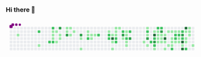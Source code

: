 ### Hi there 👋

<svg viewBox="-16 -32 880 192" width="880" height="192" xmlns="http://www.w3.org/2000/svg"><desc>Generated with https://github.com/Platane/snk</desc><style>@keyframes c0{.99%{fill:var(--c1)}1.01%,to{fill:var(--ce)}}@keyframes c1{61.07%{fill:var(--c2)}61.09%,to{fill:var(--ce)}}@keyframes c2{2.78%{fill:var(--c1)}2.8%,to{fill:var(--ce)}}@keyframes c3{59.07%{fill:var(--c2)}59.09%,to{fill:var(--ce)}}@keyframes c4{60.07%{fill:var(--c2)}60.09%,to{fill:var(--ce)}}@keyframes c5{5.18%{fill:var(--c1)}5.2%,to{fill:var(--ce)}}@keyframes c6{5.38%{fill:var(--c1)}5.4%,to{fill:var(--ce)}}@keyframes c7{5.58%{fill:var(--c1)}5.6%,to{fill:var(--ce)}}@keyframes c8{58.87%{fill:var(--c2)}58.89%,to{fill:var(--ce)}}@keyframes c9{4.98%{fill:var(--c1)}5%,to{fill:var(--ce)}}@keyframes ca{3.98%{fill:var(--c1)}4%,to{fill:var(--ce)}}@keyframes cb{79.63%{fill:var(--c3)}79.65%,to{fill:var(--ce)}}@keyframes cc{4.58%{fill:var(--c1)}4.6%,to{fill:var(--ce)}}@keyframes cd{4.38%{fill:var(--c1)}4.4%,to{fill:var(--ce)}}@keyframes ce{7.77%{fill:var(--c1)}7.79%,to{fill:var(--ce)}}@keyframes cf{7.97%{fill:var(--c1)}7.99%,to{fill:var(--ce)}}@keyframes cg{78.83%{fill:var(--c3)}78.85%,to{fill:var(--ce)}}@keyframes ch{7.57%{fill:var(--c1)}7.59%,to{fill:var(--ce)}}@keyframes ci{6.78%{fill:var(--c1)}6.8%,to{fill:var(--ce)}}@keyframes cj{7.18%{fill:var(--c1)}7.2%,to{fill:var(--ce)}}@keyframes ck{78.03%{fill:var(--c3)}78.05%,to{fill:var(--ce)}}@keyframes cl{11.17%{fill:var(--c1)}11.19%,to{fill:var(--ce)}}@keyframes cm{11.77%{fill:var(--c1)}11.79%,to{fill:var(--ce)}}@keyframes cn{9.17%{fill:var(--c1)}9.19%,to{fill:var(--ce)}}@keyframes co{9.37%{fill:var(--c1)}9.39%,to{fill:var(--ce)}}@keyframes cp{56.68%{fill:var(--c2)}56.7%,to{fill:var(--ce)}}@keyframes cq{9.57%{fill:var(--c1)}9.59%,to{fill:var(--ce)}}@keyframes cr{10.17%{fill:var(--c1)}10.19%,to{fill:var(--ce)}}@keyframes cs{9.77%{fill:var(--c1)}9.79%,to{fill:var(--ce)}}@keyframes ct{55.88%{fill:var(--c2)}55.9%,to{fill:var(--ce)}}@keyframes cu{15.16%{fill:var(--c1)}15.18%,to{fill:var(--ce)}}@keyframes cv{55.28%{fill:var(--c2)}55.3%,to{fill:var(--ce)}}@keyframes cw{55.08%{fill:var(--c2)}55.1%,to{fill:var(--ce)}}@keyframes cx{37.51%{fill:var(--c1)}37.53%,to{fill:var(--ce)}}@keyframes cy{83.22%{fill:var(--c4)}83.24%,to{fill:var(--ce)}}@keyframes cz{13.96%{fill:var(--c1)}13.98%,to{fill:var(--ce)}}@keyframes c10{13.56%{fill:var(--c1)}13.58%,to{fill:var(--ce)}}@keyframes c11{15.76%{fill:var(--c1)}15.78%,to{fill:var(--ce)}}@keyframes c12{15.56%{fill:var(--c1)}15.58%,to{fill:var(--ce)}}@keyframes c13{37.32%{fill:var(--c1)}37.34%,to{fill:var(--ce)}}@keyframes c14{54.28%{fill:var(--c2)}54.3%,to{fill:var(--ce)}}@keyframes c15{54.48%{fill:var(--c2)}54.5%,to{fill:var(--ce)}}@keyframes c16{15.96%{fill:var(--c1)}15.98%,to{fill:var(--ce)}}@keyframes c17{53.48%{fill:var(--c2)}53.5%,to{fill:var(--ce)}}@keyframes c18{67.26%{fill:var(--c3)}67.28%,to{fill:var(--ce)}}@keyframes c19{36.72%{fill:var(--c1)}36.74%,to{fill:var(--ce)}}@keyframes c1a{16.56%{fill:var(--c1)}16.58%,to{fill:var(--ce)}}@keyframes c1b{16.76%{fill:var(--c1)}16.78%,to{fill:var(--ce)}}@keyframes c1c{66.46%{fill:var(--c2)}66.48%,to{fill:var(--ce)}}@keyframes c1d{36.32%{fill:var(--c1)}36.34%,to{fill:var(--ce)}}@keyframes c1e{36.12%{fill:var(--c1)}36.14%,to{fill:var(--ce)}}@keyframes c1f{53.08%{fill:var(--c2)}53.1%,to{fill:var(--ce)}}@keyframes c1g{66.66%{fill:var(--c3)}66.68%,to{fill:var(--ce)}}@keyframes c1h{30.53%{fill:var(--c1)}30.55%,to{fill:var(--ce)}}@keyframes c1i{31.53%{fill:var(--c1)}31.55%,to{fill:var(--ce)}}@keyframes c1j{52.09%{fill:var(--c2)}52.11%,to{fill:var(--ce)}}@keyframes c1k{17.95%{fill:var(--c1)}17.97%,to{fill:var(--ce)}}@keyframes c1l{68.85%{fill:var(--c3)}68.87%,to{fill:var(--ce)}}@keyframes c1m{30.13%{fill:var(--c1)}30.15%,to{fill:var(--ce)}}@keyframes c1n{49.29%{fill:var(--c2)}49.31%,to{fill:var(--ce)}}@keyframes c1o{18.55%{fill:var(--c1)}18.57%,to{fill:var(--ce)}}@keyframes c1p{85.82%{fill:var(--c4)}85.84%,to{fill:var(--ce)}}@keyframes c1q{49.69%{fill:var(--c2)}49.71%,to{fill:var(--ce)}}@keyframes c1r{69.45%{fill:var(--c3)}69.47%,to{fill:var(--ce)}}@keyframes c1s{48.89%{fill:var(--c2)}48.91%,to{fill:var(--ce)}}@keyframes c1t{29.53%{fill:var(--c1)}29.55%,to{fill:var(--ce)}}@keyframes c1u{50.49%{fill:var(--c2)}50.51%,to{fill:var(--ce)}}@keyframes c1v{18.75%{fill:var(--c1)}18.77%,to{fill:var(--ce)}}@keyframes c1w{18.95%{fill:var(--c1)}18.97%,to{fill:var(--ce)}}@keyframes c1x{28.73%{fill:var(--c1)}28.75%,to{fill:var(--ce)}}@keyframes c1y{28.93%{fill:var(--c1)}28.95%,to{fill:var(--ce)}}@keyframes c1z{50.69%{fill:var(--c2)}50.71%,to{fill:var(--ce)}}@keyframes c20{70.45%{fill:var(--c3)}70.47%,to{fill:var(--ce)}}@keyframes c21{19.15%{fill:var(--c1)}19.17%,to{fill:var(--ce)}}@keyframes c22{28.53%{fill:var(--c1)}28.55%,to{fill:var(--ce)}}@keyframes c23{28.33%{fill:var(--c1)}28.35%,to{fill:var(--ce)}}@keyframes c24{19.35%{fill:var(--c1)}19.37%,to{fill:var(--ce)}}@keyframes c25{86.62%{fill:var(--c4)}86.64%,to{fill:var(--ce)}}@keyframes c26{28.13%{fill:var(--c1)}28.15%,to{fill:var(--ce)}}@keyframes c27{33.72%{fill:var(--c1)}33.74%,to{fill:var(--ce)}}@keyframes c28{21.35%{fill:var(--c1)}21.37%,to{fill:var(--ce)}}@keyframes c29{27.73%{fill:var(--c1)}27.75%,to{fill:var(--ce)}}@keyframes c2a{19.95%{fill:var(--c1)}19.97%,to{fill:var(--ce)}}@keyframes c2b{21.95%{fill:var(--c1)}21.97%,to{fill:var(--ce)}}@keyframes c2c{22.15%{fill:var(--c1)}22.17%,to{fill:var(--ce)}}@keyframes c2d{27.53%{fill:var(--c1)}27.55%,to{fill:var(--ce)}}@keyframes c2e{45.3%{fill:var(--c2)}45.32%,to{fill:var(--ce)}}@keyframes c2f{20.15%{fill:var(--c1)}20.17%,to{fill:var(--ce)}}@keyframes c2g{44.3%{fill:var(--c2)}44.32%,to{fill:var(--ce)}}@keyframes c2h{44.5%{fill:var(--c2)}44.52%,to{fill:var(--ce)}}@keyframes c2i{22.35%{fill:var(--c1)}22.37%,to{fill:var(--ce)}}@keyframes c2j{20.35%{fill:var(--c1)}20.37%,to{fill:var(--ce)}}@keyframes c2k{44.1%{fill:var(--c2)}44.12%,to{fill:var(--ce)}}@keyframes c2l{42.7%{fill:var(--c1)}42.72%,to{fill:var(--ce)}}@keyframes c2m{22.54%{fill:var(--c1)}22.56%,to{fill:var(--ce)}}@keyframes c2n{43.7%{fill:var(--c2)}43.72%,to{fill:var(--ce)}}@keyframes c2o{71.85%{fill:var(--c3)}71.87%,to{fill:var(--ce)}}@keyframes c2p{42.9%{fill:var(--c2)}42.92%,to{fill:var(--ce)}}@keyframes c2q{87.81%{fill:var(--c4)}87.83%,to{fill:var(--ce)}}@keyframes c2r{22.94%{fill:var(--c1)}22.96%,to{fill:var(--ce)}}@keyframes c2s{88.21%{fill:var(--c4)}88.23%,to{fill:var(--ce)}}@keyframes c2t{89.61%{fill:var(--c4)}89.63%,to{fill:var(--ce)}}@keyframes c2u{25.14%{fill:var(--c1)}25.16%,to{fill:var(--ce)}}@keyframes c2v{23.54%{fill:var(--c1)}23.56%,to{fill:var(--ce)}}@keyframes c2w{23.34%{fill:var(--c1)}23.36%,to{fill:var(--ce)}}@keyframes c2x{46.5%{fill:var(--c2)}46.52%,to{fill:var(--ce)}}@keyframes c2y{24.34%{fill:var(--c1)}24.36%,to{fill:var(--ce)}}@keyframes c2z{24.14%{fill:var(--c1)}24.16%,to{fill:var(--ce)}}@keyframes c30{23.94%{fill:var(--c1)}23.96%,to{fill:var(--ce)}}@keyframes c31{26.34%{fill:var(--c1)}26.36%,to{fill:var(--ce)}}@keyframes u0{.99%{transform:scale(0,1)}1.01%,2.78%{transform:scale(.01,1)}2.8%,3.98%{transform:scale(.03,1)}4%,4.38%{transform:scale(.04,1)}4.4%,4.58%{transform:scale(.06,1)}4.6%,4.98%{transform:scale(.07,1)}5%,5.18%{transform:scale(.09,1)}5.2%,5.38%{transform:scale(.1,1)}5.4%,5.58%{transform:scale(.12,1)}5.6%,6.78%{transform:scale(.13,1)}6.8%,7.18%{transform:scale(.14,1)}7.2%,7.57%{transform:scale(.16,1)}7.59%,7.77%{transform:scale(.17,1)}7.79%,7.97%{transform:scale(.19,1)}7.99%,9.17%{transform:scale(.2,1)}9.19%,9.37%{transform:scale(.22,1)}9.39%,9.57%{transform:scale(.23,1)}9.59%,9.77%{transform:scale(.25,1)}10.17%,9.79%{transform:scale(.26,1)}10.19%,11.17%{transform:scale(.28,1)}11.19%,11.77%{transform:scale(.29,1)}11.79%,13.56%{transform:scale(.3,1)}13.58%,13.96%{transform:scale(.32,1)}13.98%,15.16%{transform:scale(.33,1)}15.18%,15.56%{transform:scale(.35,1)}15.58%,15.76%{transform:scale(.36,1)}15.78%,15.96%{transform:scale(.38,1)}15.98%,16.56%{transform:scale(.39,1)}16.58%,16.76%{transform:scale(.41,1)}16.78%,17.95%{transform:scale(.42,1)}17.97%,18.55%{transform:scale(.43,1)}18.57%,18.75%{transform:scale(.45,1)}18.77%,18.95%{transform:scale(.46,1)}18.97%,19.15%{transform:scale(.48,1)}19.17%,19.35%{transform:scale(.49,1)}19.37%,19.95%{transform:scale(.51,1)}19.97%,20.15%{transform:scale(.52,1)}20.17%,20.35%{transform:scale(.54,1)}20.37%,21.35%{transform:scale(.55,1)}21.37%,21.95%{transform:scale(.57,1)}21.97%,22.15%{transform:scale(.58,1)}22.17%,22.35%{transform:scale(.59,1)}22.37%,22.54%{transform:scale(.61,1)}22.56%,22.94%{transform:scale(.62,1)}22.96%,23.34%{transform:scale(.64,1)}23.36%,23.54%{transform:scale(.65,1)}23.56%,23.94%{transform:scale(.67,1)}23.96%,24.14%{transform:scale(.68,1)}24.16%,24.34%{transform:scale(.7,1)}24.36%,25.14%{transform:scale(.71,1)}25.16%,26.34%{transform:scale(.72,1)}26.36%,27.53%{transform:scale(.74,1)}27.55%,27.73%{transform:scale(.75,1)}27.75%,28.13%{transform:scale(.77,1)}28.15%,28.33%{transform:scale(.78,1)}28.35%,28.53%{transform:scale(.8,1)}28.55%,28.73%{transform:scale(.81,1)}28.75%,28.93%{transform:scale(.83,1)}28.95%,29.53%{transform:scale(.84,1)}29.55%,30.13%{transform:scale(.86,1)}30.15%,30.53%{transform:scale(.87,1)}30.55%,31.53%{transform:scale(.88,1)}31.55%,33.72%{transform:scale(.9,1)}33.74%,36.12%{transform:scale(.91,1)}36.14%,36.32%{transform:scale(.93,1)}36.34%,36.72%{transform:scale(.94,1)}36.74%,37.32%{transform:scale(.96,1)}37.34%,37.51%{transform:scale(.97,1)}37.53%,42.7%{transform:scale(.99,1)}42.72%,to{transform:scale(1,1)}}@keyframes u1{42.9%{transform:scale(0,1)}42.92%,43.7%{transform:scale(.04,1)}43.72%,44.1%{transform:scale(.08,1)}44.12%,44.3%{transform:scale(.12,1)}44.32%,44.5%{transform:scale(.15,1)}44.52%,45.3%{transform:scale(.19,1)}45.32%,46.5%{transform:scale(.23,1)}46.52%,48.89%{transform:scale(.27,1)}48.91%,49.29%{transform:scale(.31,1)}49.31%,49.69%{transform:scale(.35,1)}49.71%,50.49%{transform:scale(.38,1)}50.51%,50.69%{transform:scale(.42,1)}50.71%,52.09%{transform:scale(.46,1)}52.11%,53.08%{transform:scale(.5,1)}53.1%,53.48%{transform:scale(.54,1)}53.5%,54.28%{transform:scale(.58,1)}54.3%,54.48%{transform:scale(.62,1)}54.5%,55.08%{transform:scale(.65,1)}55.1%,55.28%{transform:scale(.69,1)}55.3%,55.88%{transform:scale(.73,1)}55.9%,56.68%{transform:scale(.77,1)}56.7%,58.87%{transform:scale(.81,1)}58.89%,59.07%{transform:scale(.85,1)}59.09%,60.07%{transform:scale(.88,1)}60.09%,61.07%{transform:scale(.92,1)}61.09%,66.46%{transform:scale(.96,1)}66.48%,to{transform:scale(1,1)}}@keyframes u2{66.66%{transform:scale(0,1)}66.68%,67.26%{transform:scale(.11,1)}67.28%,68.85%{transform:scale(.22,1)}68.87%,69.45%{transform:scale(.33,1)}69.47%,70.45%{transform:scale(.44,1)}70.47%,71.85%{transform:scale(.56,1)}71.87%,78.03%{transform:scale(.67,1)}78.05%,78.83%{transform:scale(.78,1)}78.85%,79.63%{transform:scale(.89,1)}79.65%,to{transform:scale(1,1)}}@keyframes u3{83.22%{transform:scale(0,1)}83.24%,85.82%{transform:scale(.17,1)}85.84%,86.62%{transform:scale(.33,1)}86.64%,87.81%{transform:scale(.5,1)}87.83%,88.21%{transform:scale(.67,1)}88.23%,89.61%{transform:scale(.83,1)}89.63%,to{transform:scale(1,1)}}@keyframes s0{0%,99.8%{transform:translate(0,-16px)}.2%{transform:translate(0,0)}.6%{transform:translate(32px,0)}1%{transform:translate(32px,32px)}2.2%{transform:translate(128px,32px)}2.79%{transform:translate(128px,80px)}3.79%{transform:translate(208px,80px)}3.99%{transform:translate(208px,64px)}4.19%{transform:translate(224px,64px)}4.79%,79.84%{transform:translate(224px,16px)}5.19%{transform:translate(192px,16px)}5.59%,58.68%,59.48%{transform:translate(192px,48px)}6.59%{transform:translate(272px,48px)}6.79%{transform:translate(272px,32px)}6.99%{transform:translate(288px,32px)}7.39%{transform:translate(288px,0)}7.78%,79.24%{transform:translate(256px,0)}7.98%{transform:translate(256px,16px)}9.18%{transform:translate(352px,16px)}56.49%,9.38%{transform:translate(352px,32px)}9.78%{transform:translate(384px,32px)}9.98%{transform:translate(384px,48px)}10.18%{transform:translate(368px,48px)}10.38%{transform:translate(368px,32px)}10.78%{transform:translate(336px,32px)}10.98%{transform:translate(336px,48px)}11.18%{transform:translate(320px,48px)}11.78%{transform:translate(320px,96px)}13.57%{transform:translate(464px,96px)}13.97%{transform:translate(464px,64px)}14.37%{transform:translate(432px,64px)}14.97%{transform:translate(432px,16px)}15.57%,53.89%{transform:translate(480px,16px)}15.77%{transform:translate(480px,0)}16.37%{transform:translate(528px,0)}16.77%{transform:translate(528px,32px)}18.16%{transform:translate(640px,32px)}18.36%,40.32%{transform:translate(640px,16px)}18.76%,32.34%,40.72%{transform:translate(672px,16px)}18.96%,32.53%{transform:translate(672px,32px)}19.76%{transform:translate(736px,32px)}19.96%,21.56%{transform:translate(736px,16px)}20.36%,43.91%,72.26%{transform:translate(768px,16px)}20.56%{transform:translate(768px,0)}21.16%{transform:translate(720px,0)}21.36%{transform:translate(720px,16px)}22.16%{transform:translate(736px,64px)}22.55%,42.51%{transform:translate(768px,64px)}22.75%,45.91%{transform:translate(768px,80px)}23.15%,46.31%{transform:translate(800px,80px)}23.75%,25.35%{transform:translate(800px,32px)}23.95%{transform:translate(816px,32px)}24.35%{transform:translate(816px,0)}24.55%{transform:translate(832px,0)}24.75%{transform:translate(832px,16px)}25.15%,43.51%{transform:translate(800px,16px)}25.75%{transform:translate(832px,32px)}26.35%{transform:translate(832px,80px)}27.74%{transform:translate(720px,80px)}27.94%{transform:translate(720px,64px)}28.34%,33.13%,69.86%{transform:translate(688px,64px)}28.54%{transform:translate(688px,48px)}28.74%,49.9%{transform:translate(672px,48px)}29.34%{transform:translate(672px,96px)}29.74%,34.53%{transform:translate(640px,96px)}29.94%,34.73%,49.1%{transform:translate(640px,80px)}30.14%{transform:translate(624px,80px)}30.34%{transform:translate(624px,64px)}30.54%{transform:translate(608px,64px)}31.34%{transform:translate(608px,0)}31.94%{transform:translate(656px,0)}32.14%{transform:translate(656px,16px)}32.73%{transform:translate(688px,32px)}33.33%{transform:translate(704px,64px)}33.73%{transform:translate(704px,96px)}36.13%{transform:translate(528px,80px)}36.33%{transform:translate(528px,64px)}36.53%{transform:translate(512px,64px)}36.73%,67.47%{transform:translate(512px,48px)}36.93%{transform:translate(496px,48px)}37.13%{transform:translate(496px,32px)}37.52%{transform:translate(464px,32px)}37.72%,82.83%{transform:translate(464px,16px)}38.12%{transform:translate(496px,16px)}38.32%{transform:translate(496px,0)}40.12%{transform:translate(640px,0)}41.32%{transform:translate(672px,64px)}42.71%{transform:translate(768px,48px)}43.11%{transform:translate(800px,48px)}44.11%,72.06%{transform:translate(768px,32px)}44.31%{transform:translate(752px,32px)}44.51%{transform:translate(752px,48px)}44.71%{transform:translate(736px,48px)}45.31%{transform:translate(736px,96px)}45.71%{transform:translate(768px,96px)}46.51%,88.42%{transform:translate(800px,96px)}46.71%{transform:translate(816px,96px)}46.91%{transform:translate(816px,80px)}49.5%{transform:translate(640px,48px)}50.5%{transform:translate(672px,0)}50.7%{transform:translate(688px,0)}50.9%{transform:translate(688px,-16px)}51.7%{transform:translate(624px,-16px)}52.1%{transform:translate(624px,16px)}54.49%{transform:translate(480px,64px)}54.89%{transform:translate(448px,64px)}55.29%{transform:translate(448px,32px)}56.69%{transform:translate(352px,48px)}58.88%{transform:translate(192px,64px)}59.08%{transform:translate(176px,64px)}59.28%{transform:translate(176px,48px)}60.08%{transform:translate(192px,0)}60.88%{transform:translate(128px,0)}61.08%{transform:translate(128px,16px)}66.07%{transform:translate(528px,16px)}66.47%{transform:translate(528px,48px)}66.67%{transform:translate(544px,48px)}66.87%{transform:translate(544px,32px)}67.27%{transform:translate(512px,32px)}69.26%,85.63%{transform:translate(656px,48px)}69.46%{transform:translate(656px,64px)}70.46%{transform:translate(688px,16px)}71.66%{transform:translate(784px,16px)}71.86%{transform:translate(784px,32px)}77.84%{transform:translate(320px,16px)}78.04%{transform:translate(320px,32px)}78.84%{transform:translate(256px,32px)}79.64%{transform:translate(224px,0)}83.23%{transform:translate(464px,48px)}85.83%{transform:translate(656px,32px)}86.43%{transform:translate(704px,32px)}86.63%{transform:translate(704px,48px)}87.62%{transform:translate(784px,48px)}88.22%{transform:translate(784px,96px)}89.62%{transform:translate(800px,0)}98.4%{transform:translate(96px,0)}98.6%{transform:translate(96px,-16px)}}@keyframes s1{0%,99.8%{transform:translate(16px,-16px)}.2%{transform:translate(0,-16px)}.4%{transform:translate(0,0)}.8%{transform:translate(32px,0)}1.2%{transform:translate(32px,32px)}2.4%{transform:translate(128px,32px)}2.99%{transform:translate(128px,80px)}3.99%{transform:translate(208px,80px)}4.19%{transform:translate(208px,64px)}4.39%{transform:translate(224px,64px)}4.99%,80.04%{transform:translate(224px,16px)}5.39%{transform:translate(192px,16px)}5.79%,58.88%,59.68%{transform:translate(192px,48px)}6.79%{transform:translate(272px,48px)}6.99%{transform:translate(272px,32px)}7.19%{transform:translate(288px,32px)}7.58%{transform:translate(288px,0)}7.98%,79.44%{transform:translate(256px,0)}8.18%{transform:translate(256px,16px)}9.38%{transform:translate(352px,16px)}56.69%,9.58%{transform:translate(352px,32px)}9.98%{transform:translate(384px,32px)}10.18%{transform:translate(384px,48px)}10.38%{transform:translate(368px,48px)}10.58%{transform:translate(368px,32px)}10.98%{transform:translate(336px,32px)}11.18%{transform:translate(336px,48px)}11.38%{transform:translate(320px,48px)}11.98%{transform:translate(320px,96px)}13.77%{transform:translate(464px,96px)}14.17%{transform:translate(464px,64px)}14.57%{transform:translate(432px,64px)}15.17%{transform:translate(432px,16px)}15.77%,54.09%{transform:translate(480px,16px)}15.97%{transform:translate(480px,0)}16.57%{transform:translate(528px,0)}16.97%{transform:translate(528px,32px)}18.36%{transform:translate(640px,32px)}18.56%,40.52%{transform:translate(640px,16px)}18.96%,32.53%,40.92%{transform:translate(672px,16px)}19.16%,32.73%{transform:translate(672px,32px)}19.96%{transform:translate(736px,32px)}20.16%,21.76%{transform:translate(736px,16px)}20.56%,44.11%,72.46%{transform:translate(768px,16px)}20.76%{transform:translate(768px,0)}21.36%{transform:translate(720px,0)}21.56%{transform:translate(720px,16px)}22.36%{transform:translate(736px,64px)}22.75%,42.71%{transform:translate(768px,64px)}22.95%,46.11%{transform:translate(768px,80px)}23.35%,46.51%{transform:translate(800px,80px)}23.95%,25.55%{transform:translate(800px,32px)}24.15%{transform:translate(816px,32px)}24.55%{transform:translate(816px,0)}24.75%{transform:translate(832px,0)}24.95%{transform:translate(832px,16px)}25.35%,43.71%{transform:translate(800px,16px)}25.95%{transform:translate(832px,32px)}26.55%{transform:translate(832px,80px)}27.94%{transform:translate(720px,80px)}28.14%{transform:translate(720px,64px)}28.54%,33.33%,70.06%{transform:translate(688px,64px)}28.74%{transform:translate(688px,48px)}28.94%,50.1%{transform:translate(672px,48px)}29.54%{transform:translate(672px,96px)}29.94%,34.73%{transform:translate(640px,96px)}30.14%,34.93%,49.3%{transform:translate(640px,80px)}30.34%{transform:translate(624px,80px)}30.54%{transform:translate(624px,64px)}30.74%{transform:translate(608px,64px)}31.54%{transform:translate(608px,0)}32.14%{transform:translate(656px,0)}32.34%{transform:translate(656px,16px)}32.93%{transform:translate(688px,32px)}33.53%{transform:translate(704px,64px)}33.93%{transform:translate(704px,96px)}36.33%{transform:translate(528px,80px)}36.53%{transform:translate(528px,64px)}36.73%{transform:translate(512px,64px)}36.93%,67.66%{transform:translate(512px,48px)}37.13%{transform:translate(496px,48px)}37.33%{transform:translate(496px,32px)}37.72%{transform:translate(464px,32px)}37.92%,83.03%{transform:translate(464px,16px)}38.32%{transform:translate(496px,16px)}38.52%{transform:translate(496px,0)}40.32%{transform:translate(640px,0)}41.52%{transform:translate(672px,64px)}42.91%{transform:translate(768px,48px)}43.31%{transform:translate(800px,48px)}44.31%,72.26%{transform:translate(768px,32px)}44.51%{transform:translate(752px,32px)}44.71%{transform:translate(752px,48px)}44.91%{transform:translate(736px,48px)}45.51%{transform:translate(736px,96px)}45.91%{transform:translate(768px,96px)}46.71%,88.62%{transform:translate(800px,96px)}46.91%{transform:translate(816px,96px)}47.11%{transform:translate(816px,80px)}49.7%{transform:translate(640px,48px)}50.7%{transform:translate(672px,0)}50.9%{transform:translate(688px,0)}51.1%{transform:translate(688px,-16px)}51.9%{transform:translate(624px,-16px)}52.3%{transform:translate(624px,16px)}54.69%{transform:translate(480px,64px)}55.09%{transform:translate(448px,64px)}55.49%{transform:translate(448px,32px)}56.89%{transform:translate(352px,48px)}59.08%{transform:translate(192px,64px)}59.28%{transform:translate(176px,64px)}59.48%{transform:translate(176px,48px)}60.28%{transform:translate(192px,0)}61.08%{transform:translate(128px,0)}61.28%{transform:translate(128px,16px)}66.27%{transform:translate(528px,16px)}66.67%{transform:translate(528px,48px)}66.87%{transform:translate(544px,48px)}67.07%{transform:translate(544px,32px)}67.47%{transform:translate(512px,32px)}69.46%,85.83%{transform:translate(656px,48px)}69.66%{transform:translate(656px,64px)}70.66%{transform:translate(688px,16px)}71.86%{transform:translate(784px,16px)}72.06%{transform:translate(784px,32px)}78.04%{transform:translate(320px,16px)}78.24%{transform:translate(320px,32px)}79.04%{transform:translate(256px,32px)}79.84%{transform:translate(224px,0)}83.43%{transform:translate(464px,48px)}86.03%{transform:translate(656px,32px)}86.63%{transform:translate(704px,32px)}86.83%{transform:translate(704px,48px)}87.82%{transform:translate(784px,48px)}88.42%{transform:translate(784px,96px)}89.82%{transform:translate(800px,0)}98.6%{transform:translate(96px,0)}98.8%{transform:translate(96px,-16px)}}@keyframes s2{0%,99.8%{transform:translate(32px,-16px)}.4%{transform:translate(0,-16px)}.6%{transform:translate(0,0)}1%{transform:translate(32px,0)}1.4%{transform:translate(32px,32px)}2.59%{transform:translate(128px,32px)}3.19%{transform:translate(128px,80px)}4.19%{transform:translate(208px,80px)}4.39%{transform:translate(208px,64px)}4.59%{transform:translate(224px,64px)}5.19%,80.24%{transform:translate(224px,16px)}5.59%{transform:translate(192px,16px)}5.99%,59.08%,59.88%{transform:translate(192px,48px)}6.99%{transform:translate(272px,48px)}7.19%{transform:translate(272px,32px)}7.39%{transform:translate(288px,32px)}7.78%{transform:translate(288px,0)}79.64%,8.18%{transform:translate(256px,0)}8.38%{transform:translate(256px,16px)}9.58%{transform:translate(352px,16px)}56.89%,9.78%{transform:translate(352px,32px)}10.18%{transform:translate(384px,32px)}10.38%{transform:translate(384px,48px)}10.58%{transform:translate(368px,48px)}10.78%{transform:translate(368px,32px)}11.18%{transform:translate(336px,32px)}11.38%{transform:translate(336px,48px)}11.58%{transform:translate(320px,48px)}12.18%{transform:translate(320px,96px)}13.97%{transform:translate(464px,96px)}14.37%{transform:translate(464px,64px)}14.77%{transform:translate(432px,64px)}15.37%{transform:translate(432px,16px)}15.97%,54.29%{transform:translate(480px,16px)}16.17%{transform:translate(480px,0)}16.77%{transform:translate(528px,0)}17.17%{transform:translate(528px,32px)}18.56%{transform:translate(640px,32px)}18.76%,40.72%{transform:translate(640px,16px)}19.16%,32.73%,41.12%{transform:translate(672px,16px)}19.36%,32.93%{transform:translate(672px,32px)}20.16%{transform:translate(736px,32px)}20.36%,21.96%{transform:translate(736px,16px)}20.76%,44.31%,72.65%{transform:translate(768px,16px)}20.96%{transform:translate(768px,0)}21.56%{transform:translate(720px,0)}21.76%{transform:translate(720px,16px)}22.55%{transform:translate(736px,64px)}22.95%,42.91%{transform:translate(768px,64px)}23.15%,46.31%{transform:translate(768px,80px)}23.55%,46.71%{transform:translate(800px,80px)}24.15%,25.75%{transform:translate(800px,32px)}24.35%{transform:translate(816px,32px)}24.75%{transform:translate(816px,0)}24.95%{transform:translate(832px,0)}25.15%{transform:translate(832px,16px)}25.55%,43.91%{transform:translate(800px,16px)}26.15%{transform:translate(832px,32px)}26.75%{transform:translate(832px,80px)}28.14%{transform:translate(720px,80px)}28.34%{transform:translate(720px,64px)}28.74%,33.53%,70.26%{transform:translate(688px,64px)}28.94%{transform:translate(688px,48px)}29.14%,50.3%{transform:translate(672px,48px)}29.74%{transform:translate(672px,96px)}30.14%,34.93%{transform:translate(640px,96px)}30.34%,35.13%,49.5%{transform:translate(640px,80px)}30.54%{transform:translate(624px,80px)}30.74%{transform:translate(624px,64px)}30.94%{transform:translate(608px,64px)}31.74%{transform:translate(608px,0)}32.34%{transform:translate(656px,0)}32.53%{transform:translate(656px,16px)}33.13%{transform:translate(688px,32px)}33.73%{transform:translate(704px,64px)}34.13%{transform:translate(704px,96px)}36.53%{transform:translate(528px,80px)}36.73%{transform:translate(528px,64px)}36.93%{transform:translate(512px,64px)}37.13%,67.86%{transform:translate(512px,48px)}37.33%{transform:translate(496px,48px)}37.52%{transform:translate(496px,32px)}37.92%{transform:translate(464px,32px)}38.12%,83.23%{transform:translate(464px,16px)}38.52%{transform:translate(496px,16px)}38.72%{transform:translate(496px,0)}40.52%{transform:translate(640px,0)}41.72%{transform:translate(672px,64px)}43.11%{transform:translate(768px,48px)}43.51%{transform:translate(800px,48px)}44.51%,72.46%{transform:translate(768px,32px)}44.71%{transform:translate(752px,32px)}44.91%{transform:translate(752px,48px)}45.11%{transform:translate(736px,48px)}45.71%{transform:translate(736px,96px)}46.11%{transform:translate(768px,96px)}46.91%,88.82%{transform:translate(800px,96px)}47.11%{transform:translate(816px,96px)}47.31%{transform:translate(816px,80px)}49.9%{transform:translate(640px,48px)}50.9%{transform:translate(672px,0)}51.1%{transform:translate(688px,0)}51.3%{transform:translate(688px,-16px)}52.1%{transform:translate(624px,-16px)}52.5%{transform:translate(624px,16px)}54.89%{transform:translate(480px,64px)}55.29%{transform:translate(448px,64px)}55.69%{transform:translate(448px,32px)}57.09%{transform:translate(352px,48px)}59.28%{transform:translate(192px,64px)}59.48%{transform:translate(176px,64px)}59.68%{transform:translate(176px,48px)}60.48%{transform:translate(192px,0)}61.28%{transform:translate(128px,0)}61.48%{transform:translate(128px,16px)}66.47%{transform:translate(528px,16px)}66.87%{transform:translate(528px,48px)}67.07%{transform:translate(544px,48px)}67.27%{transform:translate(544px,32px)}67.66%{transform:translate(512px,32px)}69.66%,86.03%{transform:translate(656px,48px)}69.86%{transform:translate(656px,64px)}70.86%{transform:translate(688px,16px)}72.06%{transform:translate(784px,16px)}72.26%{transform:translate(784px,32px)}78.24%{transform:translate(320px,16px)}78.44%{transform:translate(320px,32px)}79.24%{transform:translate(256px,32px)}80.04%{transform:translate(224px,0)}83.63%{transform:translate(464px,48px)}86.23%{transform:translate(656px,32px)}86.83%{transform:translate(704px,32px)}87.03%{transform:translate(704px,48px)}88.02%{transform:translate(784px,48px)}88.62%{transform:translate(784px,96px)}90.02%{transform:translate(800px,0)}98.8%{transform:translate(96px,0)}99%{transform:translate(96px,-16px)}}@keyframes s3{0%,99.8%{transform:translate(48px,-16px)}.6%{transform:translate(0,-16px)}.8%{transform:translate(0,0)}1.2%{transform:translate(32px,0)}1.6%{transform:translate(32px,32px)}2.79%{transform:translate(128px,32px)}3.39%{transform:translate(128px,80px)}4.39%{transform:translate(208px,80px)}4.59%{transform:translate(208px,64px)}4.79%{transform:translate(224px,64px)}5.39%,80.44%{transform:translate(224px,16px)}5.79%{transform:translate(192px,16px)}59.28%,6.19%,60.08%{transform:translate(192px,48px)}7.19%{transform:translate(272px,48px)}7.39%{transform:translate(272px,32px)}7.58%{transform:translate(288px,32px)}7.98%{transform:translate(288px,0)}79.84%,8.38%{transform:translate(256px,0)}8.58%{transform:translate(256px,16px)}9.78%{transform:translate(352px,16px)}57.09%,9.98%{transform:translate(352px,32px)}10.38%{transform:translate(384px,32px)}10.58%{transform:translate(384px,48px)}10.78%{transform:translate(368px,48px)}10.98%{transform:translate(368px,32px)}11.38%{transform:translate(336px,32px)}11.58%{transform:translate(336px,48px)}11.78%{transform:translate(320px,48px)}12.38%{transform:translate(320px,96px)}14.17%{transform:translate(464px,96px)}14.57%{transform:translate(464px,64px)}14.97%{transform:translate(432px,64px)}15.57%{transform:translate(432px,16px)}16.17%,54.49%{transform:translate(480px,16px)}16.37%{transform:translate(480px,0)}16.97%{transform:translate(528px,0)}17.37%{transform:translate(528px,32px)}18.76%{transform:translate(640px,32px)}18.96%,40.92%{transform:translate(640px,16px)}19.36%,32.93%,41.32%{transform:translate(672px,16px)}19.56%,33.13%{transform:translate(672px,32px)}20.36%{transform:translate(736px,32px)}20.56%,22.16%{transform:translate(736px,16px)}20.96%,44.51%,72.85%{transform:translate(768px,16px)}21.16%{transform:translate(768px,0)}21.76%{transform:translate(720px,0)}21.96%{transform:translate(720px,16px)}22.75%{transform:translate(736px,64px)}23.15%,43.11%{transform:translate(768px,64px)}23.35%,46.51%{transform:translate(768px,80px)}23.75%,46.91%{transform:translate(800px,80px)}24.35%,25.95%{transform:translate(800px,32px)}24.55%{transform:translate(816px,32px)}24.95%{transform:translate(816px,0)}25.15%{transform:translate(832px,0)}25.35%{transform:translate(832px,16px)}25.75%,44.11%{transform:translate(800px,16px)}26.35%{transform:translate(832px,32px)}26.95%{transform:translate(832px,80px)}28.34%{transform:translate(720px,80px)}28.54%{transform:translate(720px,64px)}28.94%,33.73%,70.46%{transform:translate(688px,64px)}29.14%{transform:translate(688px,48px)}29.34%,50.5%{transform:translate(672px,48px)}29.94%{transform:translate(672px,96px)}30.34%,35.13%{transform:translate(640px,96px)}30.54%,35.33%,49.7%{transform:translate(640px,80px)}30.74%{transform:translate(624px,80px)}30.94%{transform:translate(624px,64px)}31.14%{transform:translate(608px,64px)}31.94%{transform:translate(608px,0)}32.53%{transform:translate(656px,0)}32.73%{transform:translate(656px,16px)}33.33%{transform:translate(688px,32px)}33.93%{transform:translate(704px,64px)}34.33%{transform:translate(704px,96px)}36.73%{transform:translate(528px,80px)}36.93%{transform:translate(528px,64px)}37.13%{transform:translate(512px,64px)}37.33%,68.06%{transform:translate(512px,48px)}37.52%{transform:translate(496px,48px)}37.72%{transform:translate(496px,32px)}38.12%{transform:translate(464px,32px)}38.32%,83.43%{transform:translate(464px,16px)}38.72%{transform:translate(496px,16px)}38.92%{transform:translate(496px,0)}40.72%{transform:translate(640px,0)}41.92%{transform:translate(672px,64px)}43.31%{transform:translate(768px,48px)}43.71%{transform:translate(800px,48px)}44.71%,72.65%{transform:translate(768px,32px)}44.91%{transform:translate(752px,32px)}45.11%{transform:translate(752px,48px)}45.31%{transform:translate(736px,48px)}45.91%{transform:translate(736px,96px)}46.31%{transform:translate(768px,96px)}47.11%,89.02%{transform:translate(800px,96px)}47.31%{transform:translate(816px,96px)}47.5%{transform:translate(816px,80px)}50.1%{transform:translate(640px,48px)}51.1%{transform:translate(672px,0)}51.3%{transform:translate(688px,0)}51.5%{transform:translate(688px,-16px)}52.3%{transform:translate(624px,-16px)}52.69%{transform:translate(624px,16px)}55.09%{transform:translate(480px,64px)}55.49%{transform:translate(448px,64px)}55.89%{transform:translate(448px,32px)}57.29%{transform:translate(352px,48px)}59.48%{transform:translate(192px,64px)}59.68%{transform:translate(176px,64px)}59.88%{transform:translate(176px,48px)}60.68%{transform:translate(192px,0)}61.48%{transform:translate(128px,0)}61.68%{transform:translate(128px,16px)}66.67%{transform:translate(528px,16px)}67.07%{transform:translate(528px,48px)}67.27%{transform:translate(544px,48px)}67.47%{transform:translate(544px,32px)}67.86%{transform:translate(512px,32px)}69.86%,86.23%{transform:translate(656px,48px)}70.06%{transform:translate(656px,64px)}71.06%{transform:translate(688px,16px)}72.26%{transform:translate(784px,16px)}72.46%{transform:translate(784px,32px)}78.44%{transform:translate(320px,16px)}78.64%{transform:translate(320px,32px)}79.44%{transform:translate(256px,32px)}80.24%{transform:translate(224px,0)}83.83%{transform:translate(464px,48px)}86.43%{transform:translate(656px,32px)}87.03%{transform:translate(704px,32px)}87.23%{transform:translate(704px,48px)}88.22%{transform:translate(784px,48px)}88.82%{transform:translate(784px,96px)}90.22%{transform:translate(800px,0)}99%{transform:translate(96px,0)}99.2%{transform:translate(96px,-16px)}}:root{--cb:#1b1f230a;--cs:purple;--ce:#ebedf0;--c0:#ebedf0;--c1:#9be9a8;--c2:#40c463;--c3:#30a14e;--c4:#216e39}@media (prefers-color-scheme:dark){:root{--cb:#1b1f230a;--cs:purple;--ce:#161b22;--c1:#01311f;--c2:#034525;--c3:#0f6d31;--c4:#00c647}}.c{shape-rendering:geometricPrecision;fill:var(--ce);stroke-width:1px;stroke:var(--cb);animation:none 50100ms linear infinite}.c.c0{fill:var(--c1);animation-name:c0}.c.c1{fill:var(--c2);animation-name:c1}.c.c2{fill:var(--c1);animation-name:c2}.c.c3,.c.c4{fill:var(--c2);animation-name:c3}.c.c4{animation-name:c4}.c.c5,.c.c6,.c.c7{fill:var(--c1);animation-name:c5}.c.c6,.c.c7{animation-name:c6}.c.c7{animation-name:c7}.c.c8{fill:var(--c2);animation-name:c8}.c.c9,.c.ca{fill:var(--c1);animation-name:c9}.c.ca{animation-name:ca}.c.cb{fill:var(--c3);animation-name:cb}.c.cc{fill:var(--c1);animation-name:cc}.c.cd,.c.ce,.c.cf{fill:var(--c1);animation-name:cd}.c.ce,.c.cf{animation-name:ce}.c.cf{animation-name:cf}.c.cg{fill:var(--c3);animation-name:cg}.c.ch,.c.ci,.c.cj{fill:var(--c1);animation-name:ch}.c.ci,.c.cj{animation-name:ci}.c.cj{animation-name:cj}.c.ck{fill:var(--c3);animation-name:ck}.c.cl{fill:var(--c1);animation-name:cl}.c.cm,.c.cn,.c.co{fill:var(--c1);animation-name:cm}.c.cn,.c.co{animation-name:cn}.c.co{animation-name:co}.c.cp{fill:var(--c2);animation-name:cp}.c.cq,.c.cr,.c.cs{fill:var(--c1);animation-name:cq}.c.cr,.c.cs{animation-name:cr}.c.cs{animation-name:cs}.c.ct{fill:var(--c2);animation-name:ct}.c.cu{fill:var(--c1);animation-name:cu}.c.cv,.c.cw{fill:var(--c2);animation-name:cv}.c.cw{animation-name:cw}.c.cx{fill:var(--c1);animation-name:cx}.c.cy{fill:var(--c4);animation-name:cy}.c.c10,.c.cz{fill:var(--c1);animation-name:cz}.c.c10{animation-name:c10}.c.c11,.c.c12,.c.c13{fill:var(--c1);animation-name:c11}.c.c12,.c.c13{animation-name:c12}.c.c13{animation-name:c13}.c.c14,.c.c15{fill:var(--c2);animation-name:c14}.c.c15{animation-name:c15}.c.c16{fill:var(--c1);animation-name:c16}.c.c17{fill:var(--c2);animation-name:c17}.c.c18{fill:var(--c3);animation-name:c18}.c.c19,.c.c1a,.c.c1b{fill:var(--c1);animation-name:c19}.c.c1a,.c.c1b{animation-name:c1a}.c.c1b{animation-name:c1b}.c.c1c{fill:var(--c2);animation-name:c1c}.c.c1d,.c.c1e{fill:var(--c1);animation-name:c1d}.c.c1e{animation-name:c1e}.c.c1f{fill:var(--c2);animation-name:c1f}.c.c1g{fill:var(--c3);animation-name:c1g}.c.c1h,.c.c1i{fill:var(--c1);animation-name:c1h}.c.c1i{animation-name:c1i}.c.c1j{fill:var(--c2);animation-name:c1j}.c.c1k{fill:var(--c1);animation-name:c1k}.c.c1l{fill:var(--c3);animation-name:c1l}.c.c1m{fill:var(--c1);animation-name:c1m}.c.c1n{fill:var(--c2);animation-name:c1n}.c.c1o{fill:var(--c1);animation-name:c1o}.c.c1p{fill:var(--c4);animation-name:c1p}.c.c1q{fill:var(--c2);animation-name:c1q}.c.c1r{fill:var(--c3);animation-name:c1r}.c.c1s{fill:var(--c2);animation-name:c1s}.c.c1t{fill:var(--c1);animation-name:c1t}.c.c1u{fill:var(--c2);animation-name:c1u}.c.c1v{fill:var(--c1);animation-name:c1v}.c.c1w,.c.c1x,.c.c1y{fill:var(--c1);animation-name:c1w}.c.c1x,.c.c1y{animation-name:c1x}.c.c1y{animation-name:c1y}.c.c1z{fill:var(--c2);animation-name:c1z}.c.c20{fill:var(--c3);animation-name:c20}.c.c21{fill:var(--c1);animation-name:c21}.c.c22,.c.c23,.c.c24{fill:var(--c1);animation-name:c22}.c.c23,.c.c24{animation-name:c23}.c.c24{animation-name:c24}.c.c25{fill:var(--c4);animation-name:c25}.c.c26,.c.c27{fill:var(--c1);animation-name:c26}.c.c27{animation-name:c27}.c.c28,.c.c29,.c.c2a{fill:var(--c1);animation-name:c28}.c.c29,.c.c2a{animation-name:c29}.c.c2a{animation-name:c2a}.c.c2b,.c.c2c,.c.c2d{fill:var(--c1);animation-name:c2b}.c.c2c,.c.c2d{animation-name:c2c}.c.c2d{animation-name:c2d}.c.c2e{fill:var(--c2);animation-name:c2e}.c.c2f{fill:var(--c1);animation-name:c2f}.c.c2g,.c.c2h{fill:var(--c2);animation-name:c2g}.c.c2h{animation-name:c2h}.c.c2i,.c.c2j{fill:var(--c1);animation-name:c2i}.c.c2j{animation-name:c2j}.c.c2k{fill:var(--c2);animation-name:c2k}.c.c2l,.c.c2m{fill:var(--c1);animation-name:c2l}.c.c2m{animation-name:c2m}.c.c2n{fill:var(--c2);animation-name:c2n}.c.c2o{fill:var(--c3);animation-name:c2o}.c.c2p{fill:var(--c2);animation-name:c2p}.c.c2q{fill:var(--c4);animation-name:c2q}.c.c2r{fill:var(--c1);animation-name:c2r}.c.c2s,.c.c2t{fill:var(--c4);animation-name:c2s}.c.c2t{animation-name:c2t}.c.c2u,.c.c2v,.c.c2w{fill:var(--c1);animation-name:c2u}.c.c2v,.c.c2w{animation-name:c2v}.c.c2w{animation-name:c2w}.c.c2x{fill:var(--c2);animation-name:c2x}.c.c2y{fill:var(--c1);animation-name:c2y}.c.c2z,.c.c30,.c.c31{fill:var(--c1);animation-name:c2z}.c.c30,.c.c31{animation-name:c30}.c.c31{animation-name:c31}.s,.u{animation:none linear 50100ms infinite}.u,.u.u0{transform-origin:0 0}.u{transform:scale(0,1)}.u.u0{fill:var(--c1);animation-name:u0}.u.u1{fill:var(--c2);animation-name:u1;transform-origin:531.9px 0}.u.u2{fill:var(--c3);animation-name:u2;transform-origin:732.4px 0}.u.u3{fill:var(--c4);animation-name:u3;transform-origin:801.7px 0}.s{shape-rendering:geometricPrecision;fill:var(--cs)}.s.s0{transform:translate(0,-16px);animation-name:s0}.s.s1{transform:translate(16px,-16px);animation-name:s1}.s.s2{transform:translate(32px,-16px);animation-name:s2}.s.s3{transform:translate(48px,-16px);animation-name:s3}</style><rect class="c" x="2" y="2" rx="2" ry="2" width="12" height="12"/><rect class="c" x="2" y="18" rx="2" ry="2" width="12" height="12"/><rect class="c" x="2" y="34" rx="2" ry="2" width="12" height="12"/><rect class="c" x="2" y="50" rx="2" ry="2" width="12" height="12"/><rect class="c" x="2" y="66" rx="2" ry="2" width="12" height="12"/><rect class="c" x="2" y="82" rx="2" ry="2" width="12" height="12"/><rect class="c" x="2" y="98" rx="2" ry="2" width="12" height="12"/><rect class="c" x="18" y="2" rx="2" ry="2" width="12" height="12"/><rect class="c" x="18" y="18" rx="2" ry="2" width="12" height="12"/><rect class="c" x="18" y="34" rx="2" ry="2" width="12" height="12"/><rect class="c" x="18" y="50" rx="2" ry="2" width="12" height="12"/><rect class="c" x="18" y="66" rx="2" ry="2" width="12" height="12"/><rect class="c" x="18" y="82" rx="2" ry="2" width="12" height="12"/><rect class="c" x="18" y="98" rx="2" ry="2" width="12" height="12"/><rect class="c" x="34" y="2" rx="2" ry="2" width="12" height="12"/><rect class="c" x="34" y="18" rx="2" ry="2" width="12" height="12"/><rect class="c c0" x="34" y="34" rx="2" ry="2" width="12" height="12"/><rect class="c" x="34" y="50" rx="2" ry="2" width="12" height="12"/><rect class="c" x="34" y="66" rx="2" ry="2" width="12" height="12"/><rect class="c" x="34" y="82" rx="2" ry="2" width="12" height="12"/><rect class="c" x="34" y="98" rx="2" ry="2" width="12" height="12"/><rect class="c" x="50" y="2" rx="2" ry="2" width="12" height="12"/><rect class="c" x="50" y="18" rx="2" ry="2" width="12" height="12"/><rect class="c" x="50" y="34" rx="2" ry="2" width="12" height="12"/><rect class="c" x="50" y="50" rx="2" ry="2" width="12" height="12"/><rect class="c" x="50" y="66" rx="2" ry="2" width="12" height="12"/><rect class="c" x="50" y="82" rx="2" ry="2" width="12" height="12"/><rect class="c" x="50" y="98" rx="2" ry="2" width="12" height="12"/><rect class="c" x="66" y="2" rx="2" ry="2" width="12" height="12"/><rect class="c" x="66" y="18" rx="2" ry="2" width="12" height="12"/><rect class="c" x="66" y="34" rx="2" ry="2" width="12" height="12"/><rect class="c" x="66" y="50" rx="2" ry="2" width="12" height="12"/><rect class="c" x="66" y="66" rx="2" ry="2" width="12" height="12"/><rect class="c" x="66" y="82" rx="2" ry="2" width="12" height="12"/><rect class="c" x="66" y="98" rx="2" ry="2" width="12" height="12"/><rect class="c" x="82" y="2" rx="2" ry="2" width="12" height="12"/><rect class="c" x="82" y="18" rx="2" ry="2" width="12" height="12"/><rect class="c" x="82" y="34" rx="2" ry="2" width="12" height="12"/><rect class="c" x="82" y="50" rx="2" ry="2" width="12" height="12"/><rect class="c" x="82" y="66" rx="2" ry="2" width="12" height="12"/><rect class="c" x="82" y="82" rx="2" ry="2" width="12" height="12"/><rect class="c" x="82" y="98" rx="2" ry="2" width="12" height="12"/><rect class="c" x="98" y="2" rx="2" ry="2" width="12" height="12"/><rect class="c" x="98" y="18" rx="2" ry="2" width="12" height="12"/><rect class="c" x="98" y="34" rx="2" ry="2" width="12" height="12"/><rect class="c" x="98" y="50" rx="2" ry="2" width="12" height="12"/><rect class="c" x="98" y="66" rx="2" ry="2" width="12" height="12"/><rect class="c" x="98" y="82" rx="2" ry="2" width="12" height="12"/><rect class="c" x="98" y="98" rx="2" ry="2" width="12" height="12"/><rect class="c" x="114" y="2" rx="2" ry="2" width="12" height="12"/><rect class="c" x="114" y="18" rx="2" ry="2" width="12" height="12"/><rect class="c" x="114" y="34" rx="2" ry="2" width="12" height="12"/><rect class="c" x="114" y="50" rx="2" ry="2" width="12" height="12"/><rect class="c" x="114" y="66" rx="2" ry="2" width="12" height="12"/><rect class="c" x="114" y="82" rx="2" ry="2" width="12" height="12"/><rect class="c" x="114" y="98" rx="2" ry="2" width="12" height="12"/><rect class="c" x="130" y="2" rx="2" ry="2" width="12" height="12"/><rect class="c c1" x="130" y="18" rx="2" ry="2" width="12" height="12"/><rect class="c" x="130" y="34" rx="2" ry="2" width="12" height="12"/><rect class="c" x="130" y="50" rx="2" ry="2" width="12" height="12"/><rect class="c" x="130" y="66" rx="2" ry="2" width="12" height="12"/><rect class="c c2" x="130" y="82" rx="2" ry="2" width="12" height="12"/><rect class="c" x="130" y="98" rx="2" ry="2" width="12" height="12"/><rect class="c" x="146" y="2" rx="2" ry="2" width="12" height="12"/><rect class="c" x="146" y="18" rx="2" ry="2" width="12" height="12"/><rect class="c" x="146" y="34" rx="2" ry="2" width="12" height="12"/><rect class="c" x="146" y="50" rx="2" ry="2" width="12" height="12"/><rect class="c" x="146" y="66" rx="2" ry="2" width="12" height="12"/><rect class="c" x="146" y="82" rx="2" ry="2" width="12" height="12"/><rect class="c" x="146" y="98" rx="2" ry="2" width="12" height="12"/><rect class="c" x="162" y="2" rx="2" ry="2" width="12" height="12"/><rect class="c" x="162" y="18" rx="2" ry="2" width="12" height="12"/><rect class="c" x="162" y="34" rx="2" ry="2" width="12" height="12"/><rect class="c" x="162" y="50" rx="2" ry="2" width="12" height="12"/><rect class="c" x="162" y="66" rx="2" ry="2" width="12" height="12"/><rect class="c" x="162" y="82" rx="2" ry="2" width="12" height="12"/><rect class="c" x="162" y="98" rx="2" ry="2" width="12" height="12"/><rect class="c" x="178" y="2" rx="2" ry="2" width="12" height="12"/><rect class="c" x="178" y="18" rx="2" ry="2" width="12" height="12"/><rect class="c" x="178" y="34" rx="2" ry="2" width="12" height="12"/><rect class="c" x="178" y="50" rx="2" ry="2" width="12" height="12"/><rect class="c c3" x="178" y="66" rx="2" ry="2" width="12" height="12"/><rect class="c" x="178" y="82" rx="2" ry="2" width="12" height="12"/><rect class="c" x="178" y="98" rx="2" ry="2" width="12" height="12"/><rect class="c c4" x="194" y="2" rx="2" ry="2" width="12" height="12"/><rect class="c c5" x="194" y="18" rx="2" ry="2" width="12" height="12"/><rect class="c c6" x="194" y="34" rx="2" ry="2" width="12" height="12"/><rect class="c c7" x="194" y="50" rx="2" ry="2" width="12" height="12"/><rect class="c c8" x="194" y="66" rx="2" ry="2" width="12" height="12"/><rect class="c" x="194" y="82" rx="2" ry="2" width="12" height="12"/><rect class="c" x="194" y="98" rx="2" ry="2" width="12" height="12"/><rect class="c" x="210" y="2" rx="2" ry="2" width="12" height="12"/><rect class="c c9" x="210" y="18" rx="2" ry="2" width="12" height="12"/><rect class="c" x="210" y="34" rx="2" ry="2" width="12" height="12"/><rect class="c" x="210" y="50" rx="2" ry="2" width="12" height="12"/><rect class="c ca" x="210" y="66" rx="2" ry="2" width="12" height="12"/><rect class="c" x="210" y="82" rx="2" ry="2" width="12" height="12"/><rect class="c" x="210" y="98" rx="2" ry="2" width="12" height="12"/><rect class="c cb" x="226" y="2" rx="2" ry="2" width="12" height="12"/><rect class="c" x="226" y="18" rx="2" ry="2" width="12" height="12"/><rect class="c cc" x="226" y="34" rx="2" ry="2" width="12" height="12"/><rect class="c cd" x="226" y="50" rx="2" ry="2" width="12" height="12"/><rect class="c" x="226" y="66" rx="2" ry="2" width="12" height="12"/><rect class="c" x="226" y="82" rx="2" ry="2" width="12" height="12"/><rect class="c" x="226" y="98" rx="2" ry="2" width="12" height="12"/><rect class="c" x="242" y="2" rx="2" ry="2" width="12" height="12"/><rect class="c" x="242" y="18" rx="2" ry="2" width="12" height="12"/><rect class="c" x="242" y="34" rx="2" ry="2" width="12" height="12"/><rect class="c" x="242" y="50" rx="2" ry="2" width="12" height="12"/><rect class="c" x="242" y="66" rx="2" ry="2" width="12" height="12"/><rect class="c" x="242" y="82" rx="2" ry="2" width="12" height="12"/><rect class="c" x="242" y="98" rx="2" ry="2" width="12" height="12"/><rect class="c ce" x="258" y="2" rx="2" ry="2" width="12" height="12"/><rect class="c cf" x="258" y="18" rx="2" ry="2" width="12" height="12"/><rect class="c cg" x="258" y="34" rx="2" ry="2" width="12" height="12"/><rect class="c" x="258" y="50" rx="2" ry="2" width="12" height="12"/><rect class="c" x="258" y="66" rx="2" ry="2" width="12" height="12"/><rect class="c" x="258" y="82" rx="2" ry="2" width="12" height="12"/><rect class="c" x="258" y="98" rx="2" ry="2" width="12" height="12"/><rect class="c ch" x="274" y="2" rx="2" ry="2" width="12" height="12"/><rect class="c" x="274" y="18" rx="2" ry="2" width="12" height="12"/><rect class="c ci" x="274" y="34" rx="2" ry="2" width="12" height="12"/><rect class="c" x="274" y="50" rx="2" ry="2" width="12" height="12"/><rect class="c" x="274" y="66" rx="2" ry="2" width="12" height="12"/><rect class="c" x="274" y="82" rx="2" ry="2" width="12" height="12"/><rect class="c" x="274" y="98" rx="2" ry="2" width="12" height="12"/><rect class="c" x="290" y="2" rx="2" ry="2" width="12" height="12"/><rect class="c cj" x="290" y="18" rx="2" ry="2" width="12" height="12"/><rect class="c" x="290" y="34" rx="2" ry="2" width="12" height="12"/><rect class="c" x="290" y="50" rx="2" ry="2" width="12" height="12"/><rect class="c" x="290" y="66" rx="2" ry="2" width="12" height="12"/><rect class="c" x="290" y="82" rx="2" ry="2" width="12" height="12"/><rect class="c" x="290" y="98" rx="2" ry="2" width="12" height="12"/><rect class="c" x="306" y="2" rx="2" ry="2" width="12" height="12"/><rect class="c" x="306" y="18" rx="2" ry="2" width="12" height="12"/><rect class="c" x="306" y="34" rx="2" ry="2" width="12" height="12"/><rect class="c" x="306" y="50" rx="2" ry="2" width="12" height="12"/><rect class="c" x="306" y="66" rx="2" ry="2" width="12" height="12"/><rect class="c" x="306" y="82" rx="2" ry="2" width="12" height="12"/><rect class="c" x="306" y="98" rx="2" ry="2" width="12" height="12"/><rect class="c" x="322" y="2" rx="2" ry="2" width="12" height="12"/><rect class="c" x="322" y="18" rx="2" ry="2" width="12" height="12"/><rect class="c ck" x="322" y="34" rx="2" ry="2" width="12" height="12"/><rect class="c cl" x="322" y="50" rx="2" ry="2" width="12" height="12"/><rect class="c" x="322" y="66" rx="2" ry="2" width="12" height="12"/><rect class="c" x="322" y="82" rx="2" ry="2" width="12" height="12"/><rect class="c cm" x="322" y="98" rx="2" ry="2" width="12" height="12"/><rect class="c" x="338" y="2" rx="2" ry="2" width="12" height="12"/><rect class="c" x="338" y="18" rx="2" ry="2" width="12" height="12"/><rect class="c" x="338" y="34" rx="2" ry="2" width="12" height="12"/><rect class="c" x="338" y="50" rx="2" ry="2" width="12" height="12"/><rect class="c" x="338" y="66" rx="2" ry="2" width="12" height="12"/><rect class="c" x="338" y="82" rx="2" ry="2" width="12" height="12"/><rect class="c" x="338" y="98" rx="2" ry="2" width="12" height="12"/><rect class="c" x="354" y="2" rx="2" ry="2" width="12" height="12"/><rect class="c cn" x="354" y="18" rx="2" ry="2" width="12" height="12"/><rect class="c co" x="354" y="34" rx="2" ry="2" width="12" height="12"/><rect class="c cp" x="354" y="50" rx="2" ry="2" width="12" height="12"/><rect class="c" x="354" y="66" rx="2" ry="2" width="12" height="12"/><rect class="c" x="354" y="82" rx="2" ry="2" width="12" height="12"/><rect class="c" x="354" y="98" rx="2" ry="2" width="12" height="12"/><rect class="c" x="370" y="2" rx="2" ry="2" width="12" height="12"/><rect class="c" x="370" y="18" rx="2" ry="2" width="12" height="12"/><rect class="c cq" x="370" y="34" rx="2" ry="2" width="12" height="12"/><rect class="c cr" x="370" y="50" rx="2" ry="2" width="12" height="12"/><rect class="c" x="370" y="66" rx="2" ry="2" width="12" height="12"/><rect class="c" x="370" y="82" rx="2" ry="2" width="12" height="12"/><rect class="c" x="370" y="98" rx="2" ry="2" width="12" height="12"/><rect class="c" x="386" y="2" rx="2" ry="2" width="12" height="12"/><rect class="c" x="386" y="18" rx="2" ry="2" width="12" height="12"/><rect class="c cs" x="386" y="34" rx="2" ry="2" width="12" height="12"/><rect class="c" x="386" y="50" rx="2" ry="2" width="12" height="12"/><rect class="c" x="386" y="66" rx="2" ry="2" width="12" height="12"/><rect class="c" x="386" y="82" rx="2" ry="2" width="12" height="12"/><rect class="c" x="386" y="98" rx="2" ry="2" width="12" height="12"/><rect class="c" x="402" y="2" rx="2" ry="2" width="12" height="12"/><rect class="c" x="402" y="18" rx="2" ry="2" width="12" height="12"/><rect class="c ct" x="402" y="34" rx="2" ry="2" width="12" height="12"/><rect class="c" x="402" y="50" rx="2" ry="2" width="12" height="12"/><rect class="c" x="402" y="66" rx="2" ry="2" width="12" height="12"/><rect class="c" x="402" y="82" rx="2" ry="2" width="12" height="12"/><rect class="c" x="402" y="98" rx="2" ry="2" width="12" height="12"/><rect class="c" x="418" y="2" rx="2" ry="2" width="12" height="12"/><rect class="c" x="418" y="18" rx="2" ry="2" width="12" height="12"/><rect class="c" x="418" y="34" rx="2" ry="2" width="12" height="12"/><rect class="c" x="418" y="50" rx="2" ry="2" width="12" height="12"/><rect class="c" x="418" y="66" rx="2" ry="2" width="12" height="12"/><rect class="c" x="418" y="82" rx="2" ry="2" width="12" height="12"/><rect class="c" x="418" y="98" rx="2" ry="2" width="12" height="12"/><rect class="c" x="434" y="2" rx="2" ry="2" width="12" height="12"/><rect class="c" x="434" y="18" rx="2" ry="2" width="12" height="12"/><rect class="c" x="434" y="34" rx="2" ry="2" width="12" height="12"/><rect class="c" x="434" y="50" rx="2" ry="2" width="12" height="12"/><rect class="c" x="434" y="66" rx="2" ry="2" width="12" height="12"/><rect class="c" x="434" y="82" rx="2" ry="2" width="12" height="12"/><rect class="c" x="434" y="98" rx="2" ry="2" width="12" height="12"/><rect class="c" x="450" y="2" rx="2" ry="2" width="12" height="12"/><rect class="c cu" x="450" y="18" rx="2" ry="2" width="12" height="12"/><rect class="c cv" x="450" y="34" rx="2" ry="2" width="12" height="12"/><rect class="c cw" x="450" y="50" rx="2" ry="2" width="12" height="12"/><rect class="c" x="450" y="66" rx="2" ry="2" width="12" height="12"/><rect class="c" x="450" y="82" rx="2" ry="2" width="12" height="12"/><rect class="c" x="450" y="98" rx="2" ry="2" width="12" height="12"/><rect class="c" x="466" y="2" rx="2" ry="2" width="12" height="12"/><rect class="c" x="466" y="18" rx="2" ry="2" width="12" height="12"/><rect class="c cx" x="466" y="34" rx="2" ry="2" width="12" height="12"/><rect class="c cy" x="466" y="50" rx="2" ry="2" width="12" height="12"/><rect class="c cz" x="466" y="66" rx="2" ry="2" width="12" height="12"/><rect class="c" x="466" y="82" rx="2" ry="2" width="12" height="12"/><rect class="c c10" x="466" y="98" rx="2" ry="2" width="12" height="12"/><rect class="c c11" x="482" y="2" rx="2" ry="2" width="12" height="12"/><rect class="c c12" x="482" y="18" rx="2" ry="2" width="12" height="12"/><rect class="c c13" x="482" y="34" rx="2" ry="2" width="12" height="12"/><rect class="c c14" x="482" y="50" rx="2" ry="2" width="12" height="12"/><rect class="c c15" x="482" y="66" rx="2" ry="2" width="12" height="12"/><rect class="c" x="482" y="82" rx="2" ry="2" width="12" height="12"/><rect class="c" x="482" y="98" rx="2" ry="2" width="12" height="12"/><rect class="c c16" x="498" y="2" rx="2" ry="2" width="12" height="12"/><rect class="c" x="498" y="18" rx="2" ry="2" width="12" height="12"/><rect class="c" x="498" y="34" rx="2" ry="2" width="12" height="12"/><rect class="c" x="498" y="50" rx="2" ry="2" width="12" height="12"/><rect class="c" x="498" y="66" rx="2" ry="2" width="12" height="12"/><rect class="c" x="498" y="82" rx="2" ry="2" width="12" height="12"/><rect class="c" x="498" y="98" rx="2" ry="2" width="12" height="12"/><rect class="c" x="514" y="2" rx="2" ry="2" width="12" height="12"/><rect class="c c17" x="514" y="18" rx="2" ry="2" width="12" height="12"/><rect class="c c18" x="514" y="34" rx="2" ry="2" width="12" height="12"/><rect class="c c19" x="514" y="50" rx="2" ry="2" width="12" height="12"/><rect class="c" x="514" y="66" rx="2" ry="2" width="12" height="12"/><rect class="c" x="514" y="82" rx="2" ry="2" width="12" height="12"/><rect class="c" x="514" y="98" rx="2" ry="2" width="12" height="12"/><rect class="c" x="530" y="2" rx="2" ry="2" width="12" height="12"/><rect class="c c1a" x="530" y="18" rx="2" ry="2" width="12" height="12"/><rect class="c c1b" x="530" y="34" rx="2" ry="2" width="12" height="12"/><rect class="c c1c" x="530" y="50" rx="2" ry="2" width="12" height="12"/><rect class="c c1d" x="530" y="66" rx="2" ry="2" width="12" height="12"/><rect class="c c1e" x="530" y="82" rx="2" ry="2" width="12" height="12"/><rect class="c" x="530" y="98" rx="2" ry="2" width="12" height="12"/><rect class="c" x="546" y="2" rx="2" ry="2" width="12" height="12"/><rect class="c c1f" x="546" y="18" rx="2" ry="2" width="12" height="12"/><rect class="c" x="546" y="34" rx="2" ry="2" width="12" height="12"/><rect class="c c1g" x="546" y="50" rx="2" ry="2" width="12" height="12"/><rect class="c" x="546" y="66" rx="2" ry="2" width="12" height="12"/><rect class="c" x="546" y="82" rx="2" ry="2" width="12" height="12"/><rect class="c" x="546" y="98" rx="2" ry="2" width="12" height="12"/><rect class="c" x="562" y="2" rx="2" ry="2" width="12" height="12"/><rect class="c" x="562" y="18" rx="2" ry="2" width="12" height="12"/><rect class="c" x="562" y="34" rx="2" ry="2" width="12" height="12"/><rect class="c" x="562" y="50" rx="2" ry="2" width="12" height="12"/><rect class="c" x="562" y="66" rx="2" ry="2" width="12" height="12"/><rect class="c" x="562" y="82" rx="2" ry="2" width="12" height="12"/><rect class="c" x="562" y="98" rx="2" ry="2" width="12" height="12"/><rect class="c" x="578" y="2" rx="2" ry="2" width="12" height="12"/><rect class="c" x="578" y="18" rx="2" ry="2" width="12" height="12"/><rect class="c" x="578" y="34" rx="2" ry="2" width="12" height="12"/><rect class="c" x="578" y="50" rx="2" ry="2" width="12" height="12"/><rect class="c" x="578" y="66" rx="2" ry="2" width="12" height="12"/><rect class="c" x="578" y="82" rx="2" ry="2" width="12" height="12"/><rect class="c" x="578" y="98" rx="2" ry="2" width="12" height="12"/><rect class="c" x="594" y="2" rx="2" ry="2" width="12" height="12"/><rect class="c" x="594" y="18" rx="2" ry="2" width="12" height="12"/><rect class="c" x="594" y="34" rx="2" ry="2" width="12" height="12"/><rect class="c" x="594" y="50" rx="2" ry="2" width="12" height="12"/><rect class="c" x="594" y="66" rx="2" ry="2" width="12" height="12"/><rect class="c" x="594" y="82" rx="2" ry="2" width="12" height="12"/><rect class="c" x="594" y="98" rx="2" ry="2" width="12" height="12"/><rect class="c" x="610" y="2" rx="2" ry="2" width="12" height="12"/><rect class="c" x="610" y="18" rx="2" ry="2" width="12" height="12"/><rect class="c" x="610" y="34" rx="2" ry="2" width="12" height="12"/><rect class="c" x="610" y="50" rx="2" ry="2" width="12" height="12"/><rect class="c c1h" x="610" y="66" rx="2" ry="2" width="12" height="12"/><rect class="c" x="610" y="82" rx="2" ry="2" width="12" height="12"/><rect class="c" x="610" y="98" rx="2" ry="2" width="12" height="12"/><rect class="c c1i" x="626" y="2" rx="2" ry="2" width="12" height="12"/><rect class="c c1j" x="626" y="18" rx="2" ry="2" width="12" height="12"/><rect class="c c1k" x="626" y="34" rx="2" ry="2" width="12" height="12"/><rect class="c c1l" x="626" y="50" rx="2" ry="2" width="12" height="12"/><rect class="c" x="626" y="66" rx="2" ry="2" width="12" height="12"/><rect class="c c1m" x="626" y="82" rx="2" ry="2" width="12" height="12"/><rect class="c" x="626" y="98" rx="2" ry="2" width="12" height="12"/><rect class="c" x="642" y="2" rx="2" ry="2" width="12" height="12"/><rect class="c" x="642" y="18" rx="2" ry="2" width="12" height="12"/><rect class="c" x="642" y="34" rx="2" ry="2" width="12" height="12"/><rect class="c" x="642" y="50" rx="2" ry="2" width="12" height="12"/><rect class="c c1n" x="642" y="66" rx="2" ry="2" width="12" height="12"/><rect class="c" x="642" y="82" rx="2" ry="2" width="12" height="12"/><rect class="c" x="642" y="98" rx="2" ry="2" width="12" height="12"/><rect class="c" x="658" y="2" rx="2" ry="2" width="12" height="12"/><rect class="c c1o" x="658" y="18" rx="2" ry="2" width="12" height="12"/><rect class="c c1p" x="658" y="34" rx="2" ry="2" width="12" height="12"/><rect class="c c1q" x="658" y="50" rx="2" ry="2" width="12" height="12"/><rect class="c c1r" x="658" y="66" rx="2" ry="2" width="12" height="12"/><rect class="c c1s" x="658" y="82" rx="2" ry="2" width="12" height="12"/><rect class="c c1t" x="658" y="98" rx="2" ry="2" width="12" height="12"/><rect class="c c1u" x="674" y="2" rx="2" ry="2" width="12" height="12"/><rect class="c c1v" x="674" y="18" rx="2" ry="2" width="12" height="12"/><rect class="c c1w" x="674" y="34" rx="2" ry="2" width="12" height="12"/><rect class="c c1x" x="674" y="50" rx="2" ry="2" width="12" height="12"/><rect class="c c1y" x="674" y="66" rx="2" ry="2" width="12" height="12"/><rect class="c" x="674" y="82" rx="2" ry="2" width="12" height="12"/><rect class="c" x="674" y="98" rx="2" ry="2" width="12" height="12"/><rect class="c c1z" x="690" y="2" rx="2" ry="2" width="12" height="12"/><rect class="c c20" x="690" y="18" rx="2" ry="2" width="12" height="12"/><rect class="c c21" x="690" y="34" rx="2" ry="2" width="12" height="12"/><rect class="c c22" x="690" y="50" rx="2" ry="2" width="12" height="12"/><rect class="c c23" x="690" y="66" rx="2" ry="2" width="12" height="12"/><rect class="c" x="690" y="82" rx="2" ry="2" width="12" height="12"/><rect class="c" x="690" y="98" rx="2" ry="2" width="12" height="12"/><rect class="c" x="706" y="2" rx="2" ry="2" width="12" height="12"/><rect class="c" x="706" y="18" rx="2" ry="2" width="12" height="12"/><rect class="c c24" x="706" y="34" rx="2" ry="2" width="12" height="12"/><rect class="c c25" x="706" y="50" rx="2" ry="2" width="12" height="12"/><rect class="c c26" x="706" y="66" rx="2" ry="2" width="12" height="12"/><rect class="c" x="706" y="82" rx="2" ry="2" width="12" height="12"/><rect class="c c27" x="706" y="98" rx="2" ry="2" width="12" height="12"/><rect class="c" x="722" y="2" rx="2" ry="2" width="12" height="12"/><rect class="c c28" x="722" y="18" rx="2" ry="2" width="12" height="12"/><rect class="c" x="722" y="34" rx="2" ry="2" width="12" height="12"/><rect class="c" x="722" y="50" rx="2" ry="2" width="12" height="12"/><rect class="c" x="722" y="66" rx="2" ry="2" width="12" height="12"/><rect class="c c29" x="722" y="82" rx="2" ry="2" width="12" height="12"/><rect class="c" x="722" y="98" rx="2" ry="2" width="12" height="12"/><rect class="c" x="738" y="2" rx="2" ry="2" width="12" height="12"/><rect class="c c2a" x="738" y="18" rx="2" ry="2" width="12" height="12"/><rect class="c" x="738" y="34" rx="2" ry="2" width="12" height="12"/><rect class="c c2b" x="738" y="50" rx="2" ry="2" width="12" height="12"/><rect class="c c2c" x="738" y="66" rx="2" ry="2" width="12" height="12"/><rect class="c c2d" x="738" y="82" rx="2" ry="2" width="12" height="12"/><rect class="c c2e" x="738" y="98" rx="2" ry="2" width="12" height="12"/><rect class="c" x="754" y="2" rx="2" ry="2" width="12" height="12"/><rect class="c c2f" x="754" y="18" rx="2" ry="2" width="12" height="12"/><rect class="c c2g" x="754" y="34" rx="2" ry="2" width="12" height="12"/><rect class="c c2h" x="754" y="50" rx="2" ry="2" width="12" height="12"/><rect class="c c2i" x="754" y="66" rx="2" ry="2" width="12" height="12"/><rect class="c" x="754" y="82" rx="2" ry="2" width="12" height="12"/><rect class="c" x="754" y="98" rx="2" ry="2" width="12" height="12"/><rect class="c" x="770" y="2" rx="2" ry="2" width="12" height="12"/><rect class="c c2j" x="770" y="18" rx="2" ry="2" width="12" height="12"/><rect class="c c2k" x="770" y="34" rx="2" ry="2" width="12" height="12"/><rect class="c c2l" x="770" y="50" rx="2" ry="2" width="12" height="12"/><rect class="c c2m" x="770" y="66" rx="2" ry="2" width="12" height="12"/><rect class="c" x="770" y="82" rx="2" ry="2" width="12" height="12"/><rect class="c" x="770" y="98" rx="2" ry="2" width="12" height="12"/><rect class="c" x="786" y="2" rx="2" ry="2" width="12" height="12"/><rect class="c c2n" x="786" y="18" rx="2" ry="2" width="12" height="12"/><rect class="c c2o" x="786" y="34" rx="2" ry="2" width="12" height="12"/><rect class="c c2p" x="786" y="50" rx="2" ry="2" width="12" height="12"/><rect class="c c2q" x="786" y="66" rx="2" ry="2" width="12" height="12"/><rect class="c c2r" x="786" y="82" rx="2" ry="2" width="12" height="12"/><rect class="c c2s" x="786" y="98" rx="2" ry="2" width="12" height="12"/><rect class="c c2t" x="802" y="2" rx="2" ry="2" width="12" height="12"/><rect class="c c2u" x="802" y="18" rx="2" ry="2" width="12" height="12"/><rect class="c" x="802" y="34" rx="2" ry="2" width="12" height="12"/><rect class="c c2v" x="802" y="50" rx="2" ry="2" width="12" height="12"/><rect class="c c2w" x="802" y="66" rx="2" ry="2" width="12" height="12"/><rect class="c" x="802" y="82" rx="2" ry="2" width="12" height="12"/><rect class="c c2x" x="802" y="98" rx="2" ry="2" width="12" height="12"/><rect class="c c2y" x="818" y="2" rx="2" ry="2" width="12" height="12"/><rect class="c c2z" x="818" y="18" rx="2" ry="2" width="12" height="12"/><rect class="c c30" x="818" y="34" rx="2" ry="2" width="12" height="12"/><rect class="c" x="818" y="50" rx="2" ry="2" width="12" height="12"/><rect class="c" x="818" y="66" rx="2" ry="2" width="12" height="12"/><rect class="c" x="818" y="82" rx="2" ry="2" width="12" height="12"/><rect class="c" x="818" y="98" rx="2" ry="2" width="12" height="12"/><rect class="c" x="834" y="2" rx="2" ry="2" width="12" height="12"/><rect class="c" x="834" y="18" rx="2" ry="2" width="12" height="12"/><rect class="c" x="834" y="34" rx="2" ry="2" width="12" height="12"/><rect class="c" x="834" y="50" rx="2" ry="2" width="12" height="12"/><rect class="c" x="834" y="66" rx="2" ry="2" width="12" height="12"/><rect class="c c31" x="834" y="82" rx="2" ry="2" width="12" height="12"/><rect class="c" x="834" y="98" rx="2" ry="2" width="12" height="12"/><rect class="u u0" height="12" width="532.5" x="0.0" y="144"/><rect class="u u1" height="12" width="201.0" x="531.9" y="144"/><rect class="u u2" height="12" width="70.0" x="732.4" y="144"/><rect class="u u3" height="12" width="46.9" x="801.7" y="144"/><rect class="s s0" x="0.8" y="0.8" width="14.4" height="14.4" rx="4.5" ry="4.5"/><rect class="s s1" x="1.8" y="1.8" width="12.3" height="12.3" rx="4.1" ry="4.1"/><rect class="s s2" x="2.6" y="2.6" width="10.8" height="10.8" rx="3.6" ry="3.6"/><rect class="s s3" x="3.0" y="3.0" width="9.9" height="9.9" rx="3.3" ry="3.3"/></svg>

<!--
**guilhermebaur/guilhermebaur** is a ✨ _special_ ✨ repository because its `README.md` (this file) appears on your GitHub profile.

Here are some ideas to get you started:

- 🔭 I’m currently working on ...
- 🌱 I’m currently learning ...
- 👯 I’m looking to collaborate on ...
- 🤔 I’m looking for help with ...
- 💬 Ask me about ...
- 📫 How to reach me: ...
- 😄 Pronouns: ...
- ⚡ Fun fact: ...
-->
